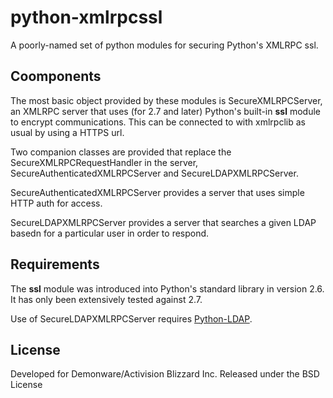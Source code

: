 python-xmlrpcssl
===========

A poorly-named set of python modules for securing Python's XMLRPC
ssl.

Coomponents
-----------

The most basic object provided by these modules is SecureXMLRPCServer,
an XMLRPC server that uses (for 2.7 and later) Python's built-in **ssl**
module to encrypt communications. This can be connected to with
xmlrpclib as usual by using a HTTPS url.

Two companion classes are provided that replace the
SecureXMLRPCRequestHandler in the server,
SecureAuthenticatedXMLRPCServer and SecureLDAPXMLRPCServer.

SecureAuthenticatedXMLRPCServer provides a server that uses simple
HTTP auth for access.

SecureLDAPXMLRPCServer provides a server that searches a given LDAP
basedn for a particular user in order to respond.

Requirements
-----------

The **ssl** module was introduced into Python's standard library in
version 2.6. It has only been extensively tested against 2.7.

Use of SecureLDAPXMLRPCServer requires [Python-LDAP][pyldap].

License
-----------

Developed for Demonware/Activision Blizzard Inc. Released under the BSD License

[pyldap]: http://www.python-ldap.org/